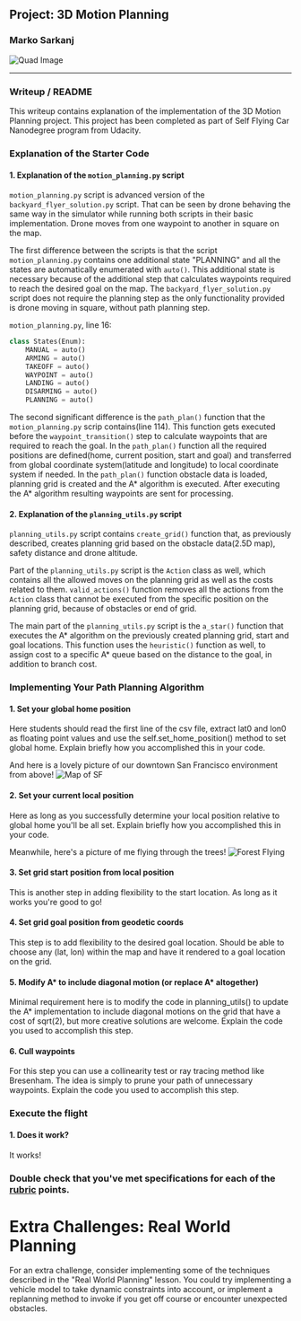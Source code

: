 ## Project: 3D Motion Planning
### Marko Sarkanj
![Quad Image](./misc/enroute.png)

---


### Writeup / README

This writeup contains explanation of the implementation of the 3D Motion Planning project. This project has been completed as part of Self Flying Car Nanodegree program from Udacity.

### Explanation of the Starter Code

#### 1. Explanation of the `motion_planning.py` script
`motion_planning.py` script is advanced version of the `backyard_flyer_solution.py` script. That can be seen by drone behaving the same way in the simulator while running both scripts in their basic implementation. Drone moves from one waypoint to another in square on the map.

The first difference between the scripts is that the script `motion_planning.py` contains one additional state "PLANNING" and all the states are automatically enumerated with `auto()`. This additional state is necessary because of the additional step that calculates waypoints required to reach the desired goal on the map. The `backyard_flyer_solution.py` script does not require the planning step as the only functionality provided is drone moving in square, without path planning step.

`motion_planning.py`, line 16:
```python
class States(Enum):
    MANUAL = auto()
    ARMING = auto()
    TAKEOFF = auto()
    WAYPOINT = auto()
    LANDING = auto()
    DISARMING = auto()
    PLANNING = auto()

```

The second significant difference is the `path_plan()` function that the `motion_planning.py` scrip contains(line 114). This function gets executed before the `waypoint_transition()` step to calculate waypoints that are required to reach the goal. In the `path_plan()` function all the required positions are defined(home, current position, start and goal) and transferred from global coordinate system(latitude and longitude) to local coordinate system if needed. In the `path_plan()` function obstacle data is loaded, planning grid is created and the A* algorithm is executed. After executing the A* algorithm resulting waypoints are sent for processing.

#### 2. Explanation of the `planning_utils.py` script
`planning_utils.py` script contains `create_grid()` function that, as previously described, creates planning grid based on the obstacle data(2.5D map), safety distance and drone altitude.

Part of the `planning_utils.py` script is the `Action` class as well, which contains all the allowed moves on the planning grid as well as the costs related to them. `valid_actions()` function removes all the actions from the `Action` class that cannot be executed from the specific position on the planning grid, because of obstacles or end of grid.

The main part of the `planning_utils.py` script is the `a_star()` function that executes the A* algorithm on the previously created planning grid, start and goal locations. This function uses the `heuristic()` function as well, to assign cost to a specific A* queue based on the distance to the goal, in addition to branch cost. 

### Implementing Your Path Planning Algorithm

#### 1. Set your global home position
Here students should read the first line of the csv file, extract lat0 and lon0 as floating point values and use the self.set_home_position() method to set global home. Explain briefly how you accomplished this in your code.


And here is a lovely picture of our downtown San Francisco environment from above!
![Map of SF](./misc/map.png)

#### 2. Set your current local position
Here as long as you successfully determine your local position relative to global home you'll be all set. Explain briefly how you accomplished this in your code.


Meanwhile, here's a picture of me flying through the trees!
![Forest Flying](./misc/in_the_trees.png)

#### 3. Set grid start position from local position
This is another step in adding flexibility to the start location. As long as it works you're good to go!

#### 4. Set grid goal position from geodetic coords
This step is to add flexibility to the desired goal location. Should be able to choose any (lat, lon) within the map and have it rendered to a goal location on the grid.

#### 5. Modify A* to include diagonal motion (or replace A* altogether)
Minimal requirement here is to modify the code in planning_utils() to update the A* implementation to include diagonal motions on the grid that have a cost of sqrt(2), but more creative solutions are welcome. Explain the code you used to accomplish this step.

#### 6. Cull waypoints 
For this step you can use a collinearity test or ray tracing method like Bresenham. The idea is simply to prune your path of unnecessary waypoints. Explain the code you used to accomplish this step.



### Execute the flight
#### 1. Does it work?
It works!

### Double check that you've met specifications for each of the [rubric](https://review.udacity.com/#!/rubrics/1534/view) points.
  
# Extra Challenges: Real World Planning

For an extra challenge, consider implementing some of the techniques described in the "Real World Planning" lesson. You could try implementing a vehicle model to take dynamic constraints into account, or implement a replanning method to invoke if you get off course or encounter unexpected obstacles.



